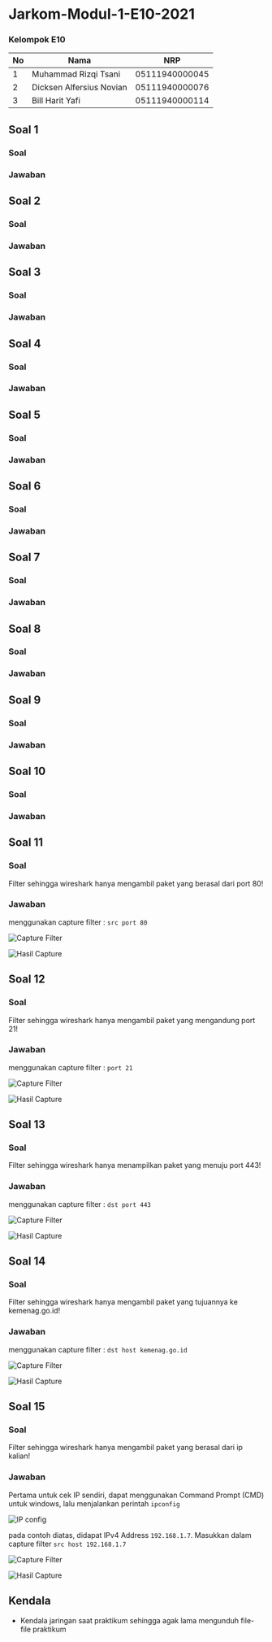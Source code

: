 # Jarkom-Modul-1-E10-2021

### Kelompok E10

| **No** | **Nama** | **NRP** | 
| ------------- | ------------- | --------- |
| 1 | Muhammad Rizqi Tsani  | 05111940000045 | 
| 2 | Dicksen Alfersius Novian | 05111940000076 |
| 3 | Bill Harit Yafi | 05111940000114 |

## Soal 1

### Soal

### Jawaban

## Soal 2

### Soal

### Jawaban

## Soal 3

### Soal

### Jawaban

## Soal 4

### Soal

### Jawaban

## Soal 5

### Soal

### Jawaban

## Soal 6

### Soal

### Jawaban

## Soal 7

### Soal

### Jawaban

## Soal 8

### Soal

### Jawaban

## Soal 9

### Soal

### Jawaban

## Soal 10

### Soal

### Jawaban

## Soal 11

### Soal
Filter sehingga wireshark hanya mengambil paket yang berasal dari port 80!

### Jawaban
menggunakan capture filter : ```src port 80```

![Capture Filter](images/11-1.png)

![Hasil Capture](images/11-2.png)

## Soal 12

### Soal
Filter sehingga wireshark hanya mengambil paket yang mengandung port 21!

### Jawaban
menggunakan capture filter : ```port 21```

![Capture Filter](images/12-1.png)

![Hasil Capture](images/12-2.png)

## Soal 13

### Soal
Filter sehingga wireshark hanya menampilkan paket yang menuju port 443!

### Jawaban
menggunakan capture filter : ```dst port 443```

![Capture Filter](images/13-1.png)

![Hasil Capture](images/13-2.png)

## Soal 14

### Soal
Filter sehingga wireshark hanya mengambil paket yang tujuannya ke kemenag.go.id!

### Jawaban
menggunakan capture filter : ```dst host kemenag.go.id```

![Capture Filter](images/14-1.png)

![Hasil Capture](images/14-2.png)

## Soal 15

### Soal
Filter sehingga wireshark hanya mengambil paket yang berasal dari ip kalian!

### Jawaban
Pertama untuk cek IP sendiri, dapat menggunakan Command Prompt (CMD) untuk windows, lalu menjalankan perintah ```ipconfig```

![IP config](images/15-1.png)

pada contoh diatas, didapat IPv4 Address ```192.168.1.7```. Masukkan dalam capture filter ```src host 192.168.1.7```

![Capture Filter](images/15-2.png)

![Hasil Capture](images/15-3.png)

## Kendala

- Kendala jaringan saat praktikum sehingga agak lama mengunduh file-file praktikum
